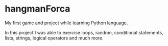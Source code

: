 # hangmanForca

My first game and project while learning Python language.

In this project I was able to exercise loops, random, conditional statements, lists, strings, logical operators and much more.
